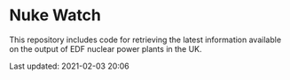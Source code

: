 # Nuke Watch

This repository includes code for retrieving the latest information available on the output of EDF nuclear power plants in the UK.

Last updated: 2021-02-03 20:06